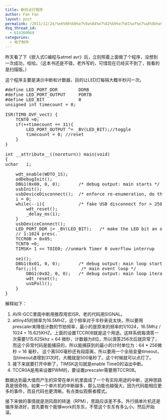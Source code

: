 ```yaml
---
title: 新的点灯程序
author: Fan Fan
layout: post
permalink: /2011/12/24/%e6%96%b0%e7%9a%84%e7%82%b9%e7%81%af%e7%a8%8b%e5%ba%8f/
dsq_thread_id:
  - 614160069
categories:
  - 电子制作
---
```

昨天看了下《嵌入式C编程与atmel avr》后，立刻照着上面做了个程序，没想到一次成功，哈哈。（这本书还是不错，老外写的，可惜现在已经买不到了，我看的是扫描版。）

这个程序主要是演示中断和计数器，目的让LED灯每隔大概半秒闪一次。

<pre class="brush:c">#define LED_PORT_DDR        DDRB
#define LED_PORT_OUTPUT     PORTB
#define LED_BIT             0
unsigned int timecount = 0;

ISR(TIM0_OVF_vect) {
	TCNT0 =0;
	if(++timecount == 31){
		LED_PORT_OUTPUT ^= _BV(LED_BIT);//toggle
		timecount = 0; //reset
	}
}

int __attribute__((noreturn)) main(void)
{
uchar   i;

    wdt_enable(WDTO_1S);
    odDebugInit();
    DBG1(0x00, 0, 0);       /* debug output: main starts */
    usbInit();
    usbDeviceDisconnect();  /* enforce re-enumeration, do this while interrupts are disabled! */
    i = 0;
    while(--i){             /* fake USB disconnect for &gt; 250 ms */
        wdt_reset();
        _delay_ms(1);
    }
    usbDeviceConnect();
    LED_PORT_DDR |= _BV(LED_BIT);   /* make the LED bit an output */
    // 1:1024 presc.
    TCCR0B = 0x05;
    TCNT0 =0;
    TIMSK= 1 &lt;&lt; TOIE0; //unmark Timer 0 overflow interrup

    sei();
    DBG1(0x01, 0, 0);       /* debug output: main loop starts */
    for(;;){                 /* main event loop */
        DBG1(0x02, 0, 0);   /* debug output: main loop iterates */
        wdt_reset();
        usbPoll();
    }
}</pre>

解释如下：

  1. AVR-GCC里面中断用推荐用宏ISR，老的代码用SIGNAL。
  2. attiny45的频率为16.5MHZ，这个频率对于半秒来说太快，所以要用prescaler来降低计数的节拍频率，最小的是原来的频率的1/1024，16.5Mhz / 1024 = 15.625KHZ。上面的设置TCCR0B就是这个用途。这样系统每滴答一次需要1/15.625khz = 64 微秒，计数器为8位，所以滴答256次后就异常了，而这个异常代码是能捕获的，所以能捕获到的最小的计时单位为：64 * 256微秒 = 16 毫秒， 这个离500毫秒还有段距离，所以要用一个全局变量timeout，当timeout递增到31次时，大概就是500毫秒了。这个时候就可以点灯了。
  3. 接下来就要打开中断了，TIMSK这句就是enable Time0的溢出中断。
  4. TCCR0A是用来设置PWM的，要设置prescaler需要用TCCR0B。

<span style="line-height: 18px;">数据达到最大值而产生的异常在单片机里面成了一个有实际用途的中断，这种思路真是很奇特。如果一个单片机的中断越多，那么功能也越强大，因为代码能相应更多的事件，而且代码也更清晰。有点类似观察者模式。</span>

<span style="line-height: 18px;">接下来做的事情就是测风扇的转速（RPM），思路应该差不多。外行搞单片机还是循序渐进好，首先要有个能够work的东东，不管这个东东有多么小。然后开始滚。 </span>